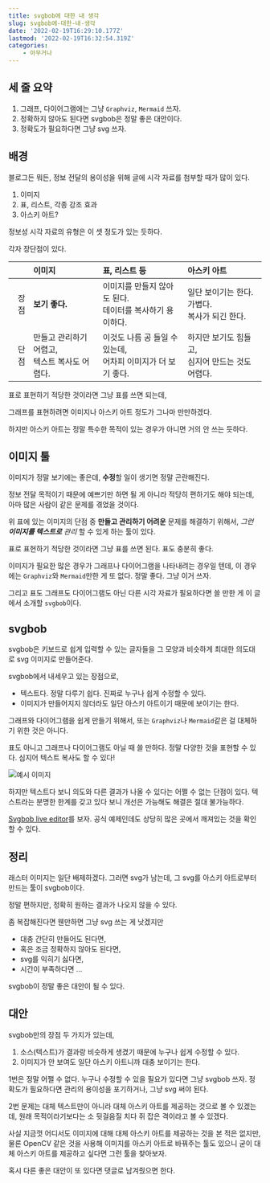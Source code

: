 ```yaml
---
title: svgbob에 대한 내 생각
slug: svgbob에-대한-내-생각
date: '2022-02-19T16:29:10.177Z'
lastmod: '2022-02-19T16:32:54.319Z'
categories:
    - 아무거나
---
```


## 세 줄 요약

1. 그래프, 다이어그램에는 그냥 `Graphviz`, `Mermaid` 쓰자.
2. 정확하지 않아도 된다면 svgbob은 정말 좋은 대안이다.
3. 정확도가 필요하다면 그냥 svg 쓰자.

## 배경

블로그든 뭐든, 정보 전달의 용이성을 위해 글에 시각 자료를 첨부할 때가 많이 있다.

1. 이미지
2. 표, 리스트, 각종 강조 효과
3. 아스키 아트?

정보성 시각 자료의 유형은 이 셋 정도가 있는 듯하다.

각자 장단점이 있다.

|   | 이미지 | 표, 리스트 등 | 아스키 아트 |
| --: | :- | :- | :- |
| 장점 | **보기 좋다.** | 이미지를 만들지 않아도 된다.<br />데이터를 복사하기 용이하다. | 일단 보이기는 한다. 가볍다.<br />복사가 되긴 한다. |
| 단점 | 만들고 관리하기 어렵고,<br />텍스트 복사도 어렵다. | 이것도 나름 공 들일 수 있는데,<br />어차피 이미지가 더 보기 좋다. | 하지만 보기도 힘들고,<br />심지어 만드는 것도 어렵다. |

표로 표현하기 적당한 것이라면 그냥 표를 쓰면 되는데,

그래프를 표현하려면 이미지나 아스키 아트 정도가 그나마 만만하겠다.

하지만 아스키 아트는 정말 특수한 목적이 있는 경우가 아니면 거의 안 쓰는 듯하다.

## 이미지 툴

이미지가 정말 보기에는 좋은데, **수정**할 일이 생기면 정말 곤란해진다.

정보 전달 목적이기 때문에 예쁘기만 하면 될 게 아니라 적당히 편하기도 해야 되는데, 아마 많은 사람이 같은 문제를 겪었을 것이다.

위 표에 있는 이미지의 단점 중 **만들고 관리하기 어려운** 문제를 해결하기 위해서, _그런 **이미지를 텍스트로** 관리_ 할 수 있게 하는 툴이 있다.

표로 표현하기 적당한 것이라면 그냥 표를 쓰면 된다. 표도 충분히 좋다.

이미지가 필요한 많은 경우가 그래프나 다이어그램을 나타내려는 경우일 텐데, 이 경우에는 `Graphviz`와 `Mermaid`만한 게 또 없다. 정말 좋다. 그냥 이거 쓰자.

그리고 표도 그래프도 다이어그램도 아닌 다른 시각 자료가 필요하다면 쓸 만한 게 이 글에서 소개할 `svgbob`이다.

## svgbob

svgbob은 키보드로 쉽게 입력할 수 있는 글자들을 그 모양과 비슷하게 최대한 의도대로 svg 이미지로 만들어준다.

svgbob에서 내세우고 있는 장점으로,

- 텍스트다. 정말 다루기 쉽다. 진짜로 누구나 쉽게 수정할 수 있다.
- 이미지가 만들어지지 않더라도 일단 아스키 아트이기 때문에 보이기는 한다.

그래프와 다이어그램을 쉽게 만들기 위해서, 또는 `Graphviz`나 `Mermaid`같은 걸 대체하기 위한 것은 아니다.

표도 아니고 그래프나 다이어그램도 아닐 때 쓸 만하다. 정말 다양한 것을 표현할 수 있다. 심지어 텍스트 복사도 할 수 있다!

![예시 이미지](../assets/14/example.png)

하지만 텍스트다 보니 의도와 다른 결과가 나올 수 있다는 어쩔 수 없는 단점이 있다. 텍스트라는 분명한 한계를 갖고 있다 보니 개선은 가능해도 해결은 절대 불가능하다.

[Svgbob live editor](https://ivanceras.github.io/svgbob-editor/)를 보자. 공식 예제인데도 상당히 많은 곳에서 깨져있는 것을 확인할 수 있다.

## 정리

래스터 이미지는 일단 배제하겠다. 그러면 svg가 남는데, 그 svg를 아스키 아트로부터 만드는 툴이 svgbob이다.

정말 편하지만, 정확히 원하는 결과가 나오지 않을 수 있다.

좀 복잡해진다면 웬만하면 그냥 svg 쓰는 게 낫겠지만

- 대충 간단히 만들어도 된다면,
- 혹은 조금 정확하지 않아도 된다면,
- svg를 익히기 싫다면,
- 시간이 부족하다면 …

svgbob이 정말 좋은 대안이 될 수 있다.

## 대안

svgbob만의 장점 두 가지가 있는데,

1. 소스(텍스트)가 결과랑 비슷하게 생겼기 때문에 누구나 쉽게 수정할 수 있다.
2. 이미지가 안 보여도 일단 아스키 아트니까 대충 보이기는 한다.

1번은 정말 어쩔 수 없다. 누구나 수정할 수 있을 필요가 있다면 그냥 svgbob 쓰자. 정확도가 필요하다면 관리의 용이성을 포기하거나, 그냥 svg 써야 된다.

2번 문제는 대체 텍스트만이 아니라 대체 아스키 아트를 제공하는 것으로 볼 수 있겠는데, 원래 목적이라기보다는 소 뒷걸음질 치다 쥐 잡은 격이라고 볼 수 있겠다.

사실 지금껏 어디서도 이미지에 대해 대체 아스키 아트를 제공하는 것을 본 적은 없지만, 물론 OpenCV 같은 것을 사용해 이미지를 아스키 아트로 바꿔주는 툴도 있으니 굳이 대체 아스키 아트를 제공하고 싶다면 그런 툴을 찾아보자.

혹시 다른 좋은 대안이 또 있다면 댓글로 남겨줬으면 한다.
